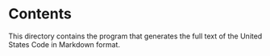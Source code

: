 # Contents

This directory contains the program that generates the full text of the United States Code in Markdown format.